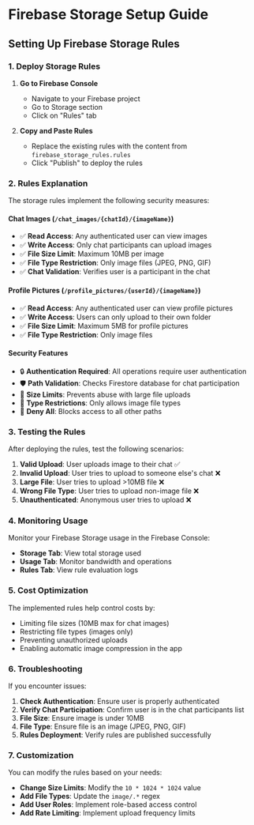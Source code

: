 # Firebase Storage Setup Guide

## Setting Up Firebase Storage Rules

### 1. Deploy Storage Rules

1. **Go to Firebase Console**
   - Navigate to your Firebase project
   - Go to Storage section
   - Click on "Rules" tab

2. **Copy and Paste Rules**
   - Replace the existing rules with the content from `firebase_storage_rules.rules`
   - Click "Publish" to deploy the rules

### 2. Rules Explanation

The storage rules implement the following security measures:

#### **Chat Images (`/chat_images/{chatId}/{imageName}`)**
- ✅ **Read Access**: Any authenticated user can view images
- ✅ **Write Access**: Only chat participants can upload images
- ✅ **File Size Limit**: Maximum 10MB per image
- ✅ **File Type Restriction**: Only image files (JPEG, PNG, GIF)
- ✅ **Chat Validation**: Verifies user is a participant in the chat

#### **Profile Pictures (`/profile_pictures/{userId}/{imageName}`)**
- ✅ **Read Access**: Any authenticated user can view profile pictures
- ✅ **Write Access**: Users can only upload to their own folder
- ✅ **File Size Limit**: Maximum 5MB for profile pictures
- ✅ **File Type Restriction**: Only image files

#### **Security Features**
- 🔒 **Authentication Required**: All operations require user authentication
- 🛡️ **Path Validation**: Checks Firestore database for chat participation
- 📏 **Size Limits**: Prevents abuse with large file uploads
- 🎯 **Type Restrictions**: Only allows image file types
- 🚫 **Deny All**: Blocks access to all other paths

### 3. Testing the Rules

After deploying the rules, test the following scenarios:

1. **Valid Upload**: User uploads image to their chat ✅
2. **Invalid Upload**: User tries to upload to someone else's chat ❌
3. **Large File**: User tries to upload >10MB file ❌
4. **Wrong File Type**: User tries to upload non-image file ❌
5. **Unauthenticated**: Anonymous user tries to upload ❌

### 4. Monitoring Usage

Monitor your Firebase Storage usage in the Firebase Console:
- **Storage Tab**: View total storage used
- **Usage Tab**: Monitor bandwidth and operations
- **Rules Tab**: View rule evaluation logs

### 5. Cost Optimization

The implemented rules help control costs by:
- Limiting file sizes (10MB max for chat images)
- Restricting file types (images only)
- Preventing unauthorized uploads
- Enabling automatic image compression in the app

### 6. Troubleshooting

If you encounter issues:

1. **Check Authentication**: Ensure user is properly authenticated
2. **Verify Chat Participation**: Confirm user is in the chat participants list
3. **File Size**: Ensure image is under 10MB
4. **File Type**: Ensure file is an image (JPEG, PNG, GIF)
5. **Rules Deployment**: Verify rules are published successfully

### 7. Customization

You can modify the rules based on your needs:

- **Change Size Limits**: Modify the `10 * 1024 * 1024` value
- **Add File Types**: Update the `image/.*` regex
- **Add User Roles**: Implement role-based access control
- **Add Rate Limiting**: Implement upload frequency limits 